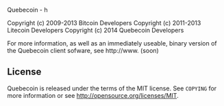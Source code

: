 Quebecoin - h

Copyright (c) 2009-2013 Bitcoin Developers
Copyright (c) 2011-2013 Litecoin Developers
Copyright (c) 2014 Quebecoin Developers

For more information, as well as an immediately useable, binary version of
the Quebecoin client sofware, see http://www. (soon)

License
-------

Quebecoin is released under the terms of the MIT license. See `COPYING` for more
information or see http://opensource.org/licenses/MIT.

